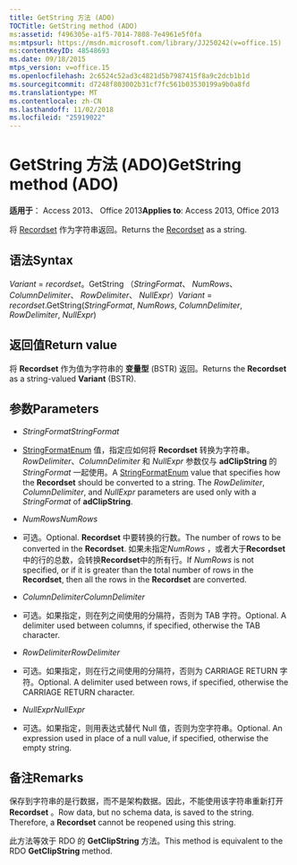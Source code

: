 ```yaml
---
title: GetString 方法 (ADO)
TOCTitle: GetString method (ADO)
ms:assetid: f496305e-a1f5-7014-7808-7e4961e5f0fa
ms:mtpsurl: https://msdn.microsoft.com/library/JJ250242(v=office.15)
ms:contentKeyID: 48548693
ms.date: 09/18/2015
mtps_version: v=office.15
ms.openlocfilehash: 2c6524c52ad3c4821d5b7987415f8a9c2dcb1b1d
ms.sourcegitcommit: d7248f803002b31cf7fc561b03530199a9b0a8fd
ms.translationtype: MT
ms.contentlocale: zh-CN
ms.lasthandoff: 11/02/2018
ms.locfileid: "25919022"
---
```

# <a name="getstring-method-ado"></a><span data-ttu-id="e7758-102">GetString 方法 (ADO)</span><span class="sxs-lookup"><span data-stu-id="e7758-102">GetString method (ADO)</span></span>


<span data-ttu-id="e7758-103">**适用于**： Access 2013、 Office 2013</span><span class="sxs-lookup"><span data-stu-id="e7758-103">**Applies to**: Access 2013, Office 2013</span></span>


<span data-ttu-id="e7758-104">将 [Recordset](recordset-object-ado.md) 作为字符串返回。</span><span class="sxs-lookup"><span data-stu-id="e7758-104">Returns the [Recordset](recordset-object-ado.md) as a string.</span></span>

## <a name="syntax"></a><span data-ttu-id="e7758-105">语法</span><span class="sxs-lookup"><span data-stu-id="e7758-105">Syntax</span></span>

<span data-ttu-id="e7758-106">*Variant* = *recordset*。GetString （*StringFormat*、 *NumRows*、 *ColumnDelimiter*、 *RowDelimiter*、 *NullExpr*）</span><span class="sxs-lookup"><span data-stu-id="e7758-106">*Variant* = *recordset*.GetString(*StringFormat*, *NumRows*, *ColumnDelimiter*, *RowDelimiter*, *NullExpr*)</span></span>

## <a name="return-value"></a><span data-ttu-id="e7758-107">返回值</span><span class="sxs-lookup"><span data-stu-id="e7758-107">Return value</span></span>

<span data-ttu-id="e7758-108">将 **Recordset** 作为值为字符串的 **变量型** (BSTR) 返回。</span><span class="sxs-lookup"><span data-stu-id="e7758-108">Returns the **Recordset** as a string-valued **Variant** (BSTR).</span></span>

## <a name="parameters"></a><span data-ttu-id="e7758-109">参数</span><span class="sxs-lookup"><span data-stu-id="e7758-109">Parameters</span></span>

  - <span data-ttu-id="e7758-110">*StringFormat*</span><span class="sxs-lookup"><span data-stu-id="e7758-110">*StringFormat*</span></span>

  - <span data-ttu-id="e7758-p101">[StringFormatEnum](stringformatenum.md) 值，指定应如何将 **Recordset** 转换为字符串。*RowDelimiter*、*ColumnDelimiter* 和 *NullExpr* 参数仅与 **adClipString** 的 *StringFormat* 一起使用。</span><span class="sxs-lookup"><span data-stu-id="e7758-p101">A [StringFormatEnum](stringformatenum.md) value that specifies how the **Recordset** should be converted to a string. The *RowDelimiter*, *ColumnDelimiter*, and *NullExpr* parameters are used only with a *StringFormat* of **adClipString**.</span></span>

  - <span data-ttu-id="e7758-113">*NumRows*</span><span class="sxs-lookup"><span data-stu-id="e7758-113">*NumRows*</span></span>

  - <span data-ttu-id="e7758-114">可选。</span><span class="sxs-lookup"><span data-stu-id="e7758-114">Optional.</span></span> <span data-ttu-id="e7758-115">**Recordset** 中要转换的行数。</span><span class="sxs-lookup"><span data-stu-id="e7758-115">The number of rows to be converted in the **Recordset**.</span></span> <span data-ttu-id="e7758-116">如果未指定*NumRows* ，或者大于**Recordset**中的行的总数，会转换**Recordset**中的所有行。</span><span class="sxs-lookup"><span data-stu-id="e7758-116">If *NumRows* is not specified, or if it is greater than the total number of rows in the **Recordset**, then all the rows in the **Recordset** are converted.</span></span>

  - <span data-ttu-id="e7758-117">*ColumnDelimiter*</span><span class="sxs-lookup"><span data-stu-id="e7758-117">*ColumnDelimiter*</span></span>

  - <span data-ttu-id="e7758-p103">可选。如果指定，则在列之间使用的分隔符，否则为 TAB 字符。</span><span class="sxs-lookup"><span data-stu-id="e7758-p103">Optional. A delimiter used between columns, if specified, otherwise the TAB character.</span></span>

  - <span data-ttu-id="e7758-120">*RowDelimiter*</span><span class="sxs-lookup"><span data-stu-id="e7758-120">*RowDelimiter*</span></span>

  - <span data-ttu-id="e7758-p104">可选。如果指定，则在行之间使用的分隔符，否则为 CARRIAGE RETURN 字符。</span><span class="sxs-lookup"><span data-stu-id="e7758-p104">Optional. A delimiter used between rows, if specified, otherwise the CARRIAGE RETURN character.</span></span>

  - <span data-ttu-id="e7758-123">*NullExpr*</span><span class="sxs-lookup"><span data-stu-id="e7758-123">*NullExpr*</span></span>

  - <span data-ttu-id="e7758-p105">可选。如果指定，则用表达式替代 Null 值，否则为空字符串。</span><span class="sxs-lookup"><span data-stu-id="e7758-p105">Optional. An expression used in place of a null value, if specified, otherwise the empty string.</span></span>

## <a name="remarks"></a><span data-ttu-id="e7758-126">备注</span><span class="sxs-lookup"><span data-stu-id="e7758-126">Remarks</span></span>

<span data-ttu-id="e7758-p106">保存到字符串的是行数据，而不是架构数据。因此，不能使用该字符串重新打开 **Recordset** 。</span><span class="sxs-lookup"><span data-stu-id="e7758-p106">Row data, but no schema data, is saved to the string. Therefore, a **Recordset** cannot be reopened using this string.</span></span>

<span data-ttu-id="e7758-129">此方法等效于 RDO 的 **GetClipString** 方法。</span><span class="sxs-lookup"><span data-stu-id="e7758-129">This method is equivalent to the RDO **GetClipString** method.</span></span>

